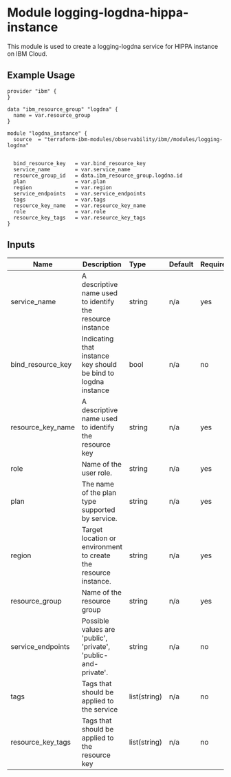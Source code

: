 # Module logging-logdna-hippa-instance

This module is used to create a logging-logdna service for HIPPA instance on IBM Cloud.

## Example Usage
```
provider "ibm" {
}

data "ibm_resource_group" "logdna" {
  name = var.resource_group
}

module "logdna_instance" {
  source  = "terraform-ibm-modules/observability/ibm//modules/logging-logdna"
  

  bind_resource_key   = var.bind_resource_key
  service_name        = var.service_name
  resource_group_id   = data.ibm_resource_group.logdna.id
  plan                = var.plan
  region              = var.region
  service_endpoints   = var.service_endpoints
  tags                = var.tags
  resource_key_name   = var.resource_key_name
  role                = var.role
  resource_key_tags   = var.resource_key_tags
}
```

<!-- BEGINNING OF PRE-COMMIT-TERRAFORM DOCS HOOK -->
## Inputs


| Name               | Description                                                      | Type         | Default | Required |
|--------------------|------------------------------------------------------------------|:-------------|:------- |:---------|
| service\_name      | A descriptive name used to identify the resource instance        | string       | n/a     | yes      |
| bind_resource_key  | Indicating that instance key should be bind to logdna instance   | bool         | n/a     | no       |
| resource\_key\_name| A descriptive name used to identify the resource key             | string       | n/a     | yes      |
| role               | Name of the user role.                                           | string       | n/a     | yes      |
| plan               | The name of the plan type supported by service.                  | string       | n/a     | yes      |
| region             | Target location or environment to create the resource instance.  | string       | n/a     | yes      |
| resource\_group    | Name of the resource group                                       | string       | n/a     | yes      |
| service\_endpoints | Possible values are 'public', 'private', 'public-and-private'.   | string       | n/a     | no       |
| tags               | Tags that should be applied to the service                       | list(string) | n/a     | no       |
| resource_key_tags  | Tags that should be applied to the resource key                  | list(string) | n/a     | no       |

